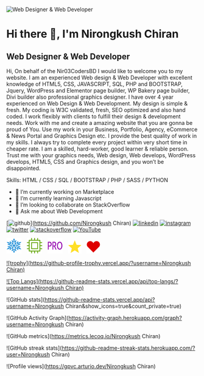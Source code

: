 ![Web Designer & Web Developer](https://pbs.twimg.com/profile_banners/1184707059851251714/1620212210/600x200)
# Hi there 👋, I'm Nirongkush Chiran
## Web Designer & Web Developer

Hi, On behalf of the Nir03CodersBD I would like to welcome you to my website. I am an experienced Web design & Web Developer with excellent knowledge of HTML5, CSS, JAVASCRIPT, SQL, PHP and BOOTSTRAP, Jquery, WordPress and Elementor page builder, WP Bakery page builder, Divi builder also professional graphics designer. I have over 4 year experienced on Web Design & Web Development. My design is simple & fresh. My coding is W3C validated, fresh, SEO optimized and also hand coded. I work flexibly with clients to fulfill their design & development needs. Work with me and create a amazing website that you are gonna be proud of You. Use my work in your Business, Portfolio, Agency, eCommerce & News Portal and Graphics Design etc. I provide the best quality of work in my skills. I always try to complete every project within very short time in cheaper rate. I am a skilled, hard-worker, good learner & reliable person. Trust me with your graphics needs, Web design, Web develops, WordPress develops, HTML5, CSS and Graphics design, and you won’t be disappointed.

Skills: HTML / CSS / SQL / BOOTSTRAP / PHP / SASS / PYTHON

- 🔭 I’m currently working on Marketplace 
- 🌱 I’m currently learning Javascript 
- 👯 I’m looking to collaborate on StackOverflow 
- 💬 Ask me about Web Development 


[<img src='https://cdn.jsdelivr.net/npm/simple-icons@3.0.1/icons/github.svg' alt='github' height='40'>](https://github.com/Nirongkush Chiran)  [<img src='https://cdn.jsdelivr.net/npm/simple-icons@3.0.1/icons/linkedin.svg' alt='linkedin' height='40'>](https://www.linkedin.com/in/nfchiran/)  [<img src='https://cdn.jsdelivr.net/npm/simple-icons@3.0.1/icons/instagram.svg' alt='instagram' height='40'>](https://www.instagram.com/nfchiran/)  [<img src='https://cdn.jsdelivr.net/npm/simple-icons@3.0.1/icons/twitter.svg' alt='twitter' height='40'>](https://twitter.com/nfchiran)  [<img src='https://cdn.jsdelivr.net/npm/simple-icons@3.0.1/icons/stackoverflow.svg' alt='stackoverflow' height='40'>](https://stackoverflow.com/users/user:16863480)  [<img src='https://cdn.jsdelivr.net/npm/simple-icons@3.0.1/icons/youtube.svg' alt='YouTube' height='40'>](https://www.youtube.com/channel/linkrapr7jfz0Fif6oZZRQ)  

<a href='https://archiveprogram.github.com/'><img src='https://raw.githubusercontent.com/acervenky/animated-github-badges/master/assets/acbadge.gif' width='40' height='40'></a> <a href='https://docs.github.com/en/developers'><img src='https://raw.githubusercontent.com/acervenky/animated-github-badges/master/assets/devbadge.gif' width='40' height='40'></a> <a href='https://github.com/pricing'><img src='https://raw.githubusercontent.com/acervenky/animated-github-badges/master/assets/pro.gif' width='40' height='40'></a> <a href='https://stars.github.com/'><img src='https://raw.githubusercontent.com/acervenky/animated-github-badges/master/assets/starbadge.gif' width='35' height='35'></a> <a href='https://docs.github.com/en/github/supporting-the-open-source-community-with-github-sponsors'><img src='https://raw.githubusercontent.com/acervenky/animated-github-badges/master/assets/sponsorbadge.gif' width='35' height='35'></a> 

[![trophy](https://github-profile-trophy.vercel.app/?username=Nirongkush Chiran)](https://github.com/ryo-ma/github-profile-trophy)

[![Top Langs](https://github-readme-stats.vercel.app/api/top-langs/?username=Nirongkush Chiran)](https://github.com/anuraghazra/github-readme-stats)

![GitHub stats](https://github-readme-stats.vercel.app/api?username=Nirongkush Chiran&show_icons=true&count_private=true)  

![GitHub Activity Graph](https://activity-graph.herokuapp.com/graph?username=Nirongkush Chiran)  

![GitHub metrics](https://metrics.lecoq.io/Nirongkush Chiran)  

![GitHub streak stats](https://github-readme-streak-stats.herokuapp.com/?user=Nirongkush Chiran)  

![Profile views](https://gpvc.arturio.dev/Nirongkush Chiran)  

